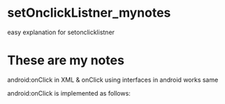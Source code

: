 # setOnclickListner_mynotes
easy explanation for setonclicklistner
# These are my notes

android:onClick in XML & onClick using interfaces in android works same

android:onClick is implemented as follows:
